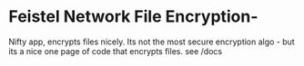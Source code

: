 # Feistel Network File Encryption-

Nifty app, encrypts files nicely. Its not the most secure encryption algo - but its a nice one page of code that encrypts files. see /docs 

